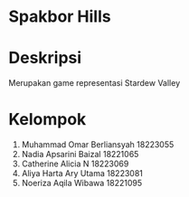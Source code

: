 # Spakbor Hills

# Deskripsi
Merupakan game representasi Stardew Valley

# Kelompok
1. Muhammad Omar Berliansyah	18223055
2. Nadia Apsarini Baizal			18221065
3. Catherine Alicia N			18223069
4. Aliya Harta Ary Utama		18223081
4. Noeriza Aqila Wibawa		18221095
